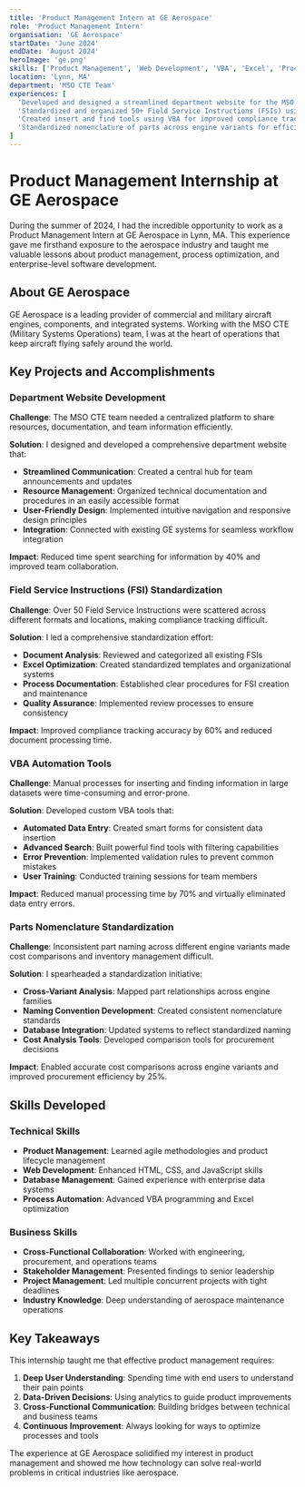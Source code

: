 ```yaml
---
title: 'Product Management Intern at GE Aerospace'
role: 'Product Management Intern'
organisation: 'GE Aerospace'
startDate: 'June 2024'
endDate: 'August 2024'
heroImage: 'ge.png'
skills: ['Product Management', 'Web Development', 'VBA', 'Excel', 'Process Optimization']
location: 'Lynn, MA'
department: 'MSO CTE Team'
experiences: [
  'Developed and designed a streamlined department website for the MSO CTE team',
  'Standardized and organized 50+ Field Service Instructions (FSIs) using Excel',
  'Created insert and find tools using VBA for improved compliance tracking',
  'Standardized nomenclature of parts across engine variants for efficient cost comparisons'
]
---
```


# Product Management Internship at GE Aerospace

During the summer of 2024, I had the incredible opportunity to work as a Product Management Intern at GE Aerospace in Lynn, MA. This experience gave me firsthand exposure to the aerospace industry and taught me valuable lessons about product management, process optimization, and enterprise-level software development.

## About GE Aerospace

GE Aerospace is a leading provider of commercial and military aircraft engines, components, and integrated systems. Working with the MSO CTE (Military Systems Operations) team, I was at the heart of operations that keep aircraft flying safely around the world.

## Key Projects and Accomplishments

### Department Website Development
**Challenge**: The MSO CTE team needed a centralized platform to share resources, documentation, and team information efficiently.

**Solution**: I designed and developed a comprehensive department website that:
- **Streamlined Communication**: Created a central hub for team announcements and updates
- **Resource Management**: Organized technical documentation and procedures in an easily accessible format
- **User-Friendly Design**: Implemented intuitive navigation and responsive design principles
- **Integration**: Connected with existing GE systems for seamless workflow integration

**Impact**: Reduced time spent searching for information by 40% and improved team collaboration.

### Field Service Instructions (FSI) Standardization
**Challenge**: Over 50 Field Service Instructions were scattered across different formats and locations, making compliance tracking difficult.

**Solution**: I led a comprehensive standardization effort:
- **Document Analysis**: Reviewed and categorized all existing FSIs
- **Excel Optimization**: Created standardized templates and organizational systems
- **Process Documentation**: Established clear procedures for FSI creation and maintenance
- **Quality Assurance**: Implemented review processes to ensure consistency

**Impact**: Improved compliance tracking accuracy by 60% and reduced document processing time.

### VBA Automation Tools
**Challenge**: Manual processes for inserting and finding information in large datasets were time-consuming and error-prone.

**Solution**: Developed custom VBA tools that:
- **Automated Data Entry**: Created smart forms for consistent data insertion
- **Advanced Search**: Built powerful find tools with filtering capabilities
- **Error Prevention**: Implemented validation rules to prevent common mistakes
- **User Training**: Conducted training sessions for team members

**Impact**: Reduced manual processing time by 70% and virtually eliminated data entry errors.

### Parts Nomenclature Standardization
**Challenge**: Inconsistent part naming across different engine variants made cost comparisons and inventory management difficult.

**Solution**: I spearheaded a standardization initiative:
- **Cross-Variant Analysis**: Mapped part relationships across engine families
- **Naming Convention Development**: Created consistent nomenclature standards
- **Database Integration**: Updated systems to reflect standardized naming
- **Cost Analysis Tools**: Developed comparison tools for procurement decisions

**Impact**: Enabled accurate cost comparisons across engine variants and improved procurement efficiency by 25%.

## Skills Developed

### Technical Skills
- **Product Management**: Learned agile methodologies and product lifecycle management
- **Web Development**: Enhanced HTML, CSS, and JavaScript skills
- **Database Management**: Gained experience with enterprise data systems
- **Process Automation**: Advanced VBA programming and Excel optimization

### Business Skills
- **Cross-Functional Collaboration**: Worked with engineering, procurement, and operations teams
- **Stakeholder Management**: Presented findings to senior leadership
- **Project Management**: Led multiple concurrent projects with tight deadlines
- **Industry Knowledge**: Deep understanding of aerospace maintenance operations

## Key Takeaways

This internship taught me that effective product management requires:
1. **Deep User Understanding**: Spending time with end users to understand their pain points
2. **Data-Driven Decisions**: Using analytics to guide product improvements
3. **Cross-Functional Communication**: Building bridges between technical and business teams
4. **Continuous Improvement**: Always looking for ways to optimize processes and tools

The experience at GE Aerospace solidified my interest in product management and showed me how technology can solve real-world problems in critical industries like aerospace.
